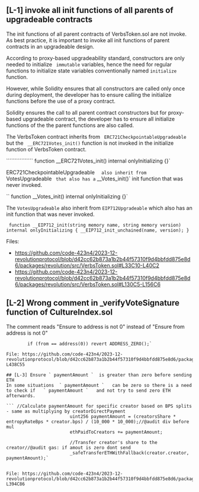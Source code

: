 ## [L-1] invoke all init functions of all parents of  upgradeable contracts
The init functions of all parent contracts of VerbsToken.sol are not invoke. As best practice, it is important to invoke all init functions of parent contracts in an upgradeable design.

According to proxy-based upgradeability standard, constructors are only needed to initialize `  immutable `  variables, hence the need for regular functions to initialize state variables conventionally named ` initialize `  function.

However, while Solidity ensures that all constructors are called only once during deployment, the developer has to ensure calling the initialize functions before the use of a proxy contract. 

Solidity ensures the call to all parent contract constructors but for proxy-based upgradeable contract, the developer has to ensure all initialize functions of the the parent functions are also called.

The VerbsToken contract inherits from `  ERC721CheckpointableUpgradeable `  but the ` __ERC721Votes_init()`  function is not invoked in the initialize function of VerbsToken contract.

```````````````` function __ERC721Votes_init() internal onlyInitializing {}`  

  ERC721CheckpointableUpgradeable `   also inherit from ` VotesUpgradeable `  that also has a ` __Votes_init()`   init function that was never invoked.

`` function __Votes_init() internal onlyInitializing {}` 

The ` VotesUpgradeable `  also inherit from ` EIP712Upgradeable `  which also has an init function that was never invoked.

` function __EIP712_init(string memory name, string memory version) internal onlyInitializing {
        __EIP712_init_unchained(name, version);
    }` 


Files: 
- https://github.com/code-423n4/2023-12-revolutionprotocol/blob/d42cc62b873a1b2b44f57310f9d4bbfdd875e8d6/packages/revolution/src/VerbsToken.sol#L33C10-L40C2
- https://github.com/code-423n4/2023-12-revolutionprotocol/blob/d42cc62b873a1b2b44f57310f9d4bbfdd875e8d6/packages/revolution/src/VerbsToken.sol#L130C5-L156C6

## [L-2] Wrong comment in _verifyVoteSignature function of CultureIndex.sol

The comment reads "Ensure to address is not 0" instead of "Ensure from address is not 0"

`````` // Ensure to address is not 0 //@audit-info this comment is wrong: replace to with from
        if (from == address(0)) revert ADDRESS_ZERO();`   

File: https://github.com/code-423n4/2023-12-revolutionprotocol/blob/d42cc62b873a1b2b44f57310f9d4bbfdd875e8d6/packages/revolution/src/CultureIndex.sol#L437C9-L438C55

## [L-3] Ensure ` paymentAmount `  is greater than zero before sending ETH 
In some situations  ` paymentAmount `   can be zero so there is a need to check if   ` paymentAmount `   and not try to send zero ETH afterwards.

``` //Calculate paymentAmount for specific creator based on BPS splits - same as multiplying by creatorDirectPayment
                        uint256 paymentAmount = (creatorsShare * entropyRateBps * creator.bps) / (10_000 * 10_000);//@audit div before mul
                        ethPaidToCreators += paymentAmount;

                        //Transfer creator's share to the creator//@audit gas: if amout is zero dont send
                        _safeTransferETHWithFallback(creator.creator, paymentAmount);`


File: https://github.com/code-423n4/2023-12-revolutionprotocol/blob/d42cc62b873a1b2b44f57310f9d4bbfdd875e8d6/packages/revolution/src/AuctionHouse.sol#L389C24-L394C86


